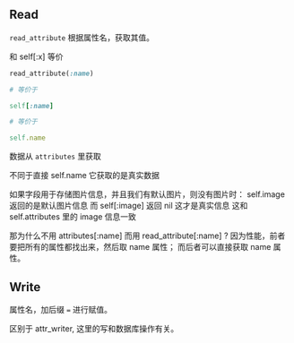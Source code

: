 ## Read

`read_attribute` 根据属性名，获取其值。

和 self[:x] 等价

```ruby
read_attribute(:name)

# 等价于

self[:name]

# 等价于

self.name
```

数据从 `attributes` 里获取

不同于直接 self.name 它获取的是真实数据

如果字段用于存储图片信息，并且我们有默认图片，则没有图片时：
self.image 返回的是默认图片信息
而 self[:image] 返回 nil 这才是真实信息
这和
self.attributes 里的 image 信息一致

那为什么不用 attributes[:name] 而用 read_attribute[:name] ?
因为性能，前者要把所有的属性都找出来，然后取 name 属性；
而后者可以直接获取 name 属性。

## Write

属性名，加后缀 `=` 进行赋值。

区别于 attr_writer, 这里的写和数据库操作有关。
